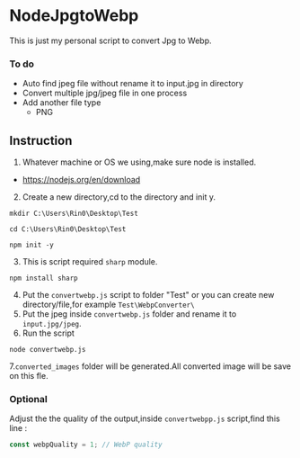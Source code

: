 # NodeJpgtoWebp
This is just my personal script to convert Jpg to Webp.

### To do
- Auto find jpeg file without rename it to input.jpg in directory
- Convert multiple jpg/jpeg file in one process
- Add another file type
  - PNG

## Instruction
1. Whatever machine or OS we using,make sure node is installed.
- https://nodejs.org/en/download
2. Create a new directory,cd to the directory and init y.
```batch
mkdir C:\Users\Rin0\Desktop\Test
```
```batch
cd C:\Users\Rin0\Desktop\Test
```
```batch
npm init -y
```
3. This is script required `sharp` module.
```batch
npm install sharp
```
4. Put the `convertwebp.js` script to folder "Test" or you can create new directory/file,for example `Test\WebpConverter\`
5. Put the jpeg inside `convertwebp.js` folder and rename it to `input.jpg/jpeg`.
6. Run the script
```batch
node convertwebp.js
```
7.`converted_images` folder will be generated.All converted image will be save on this fle.

### Optional
Adjust the the quality of the output,inside `convertwebpp.js` script,find this line : 
```js
const webpQuality = 1; // WebP quality
```

